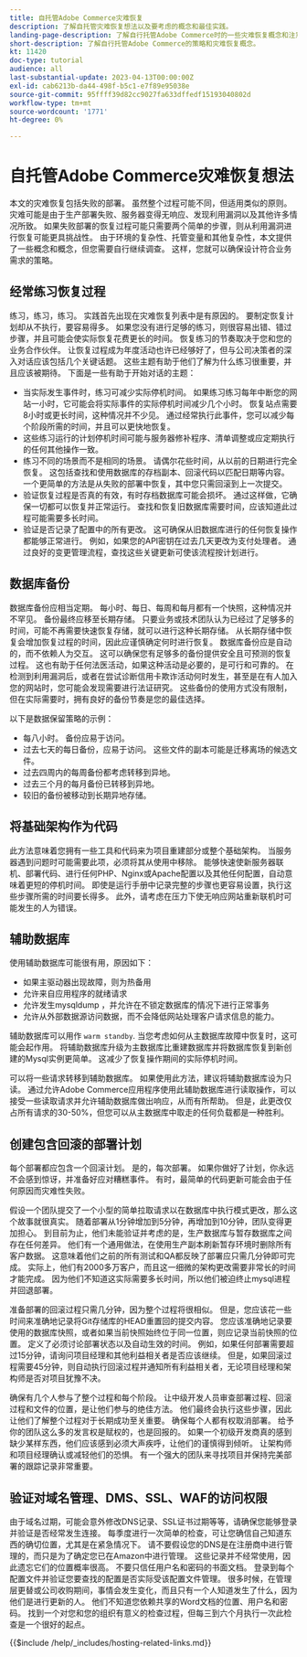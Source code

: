 ```yaml
---
title: 自托管Adobe Commerce灾难恢复
description: 了解自托管灾难恢复想法以及要考虑的概念和最佳实践。
landing-page-description: 了解自行托管Adobe Commerce时的一些灾难恢复概念和注意事项。
short-description: 了解自行托管Adobe Commerce的策略和灾难恢复概念。
kt: 11420
doc-type: tutorial
audience: all
last-substantial-update: 2023-04-13T00:00:00Z
exl-id: cab6213b-da44-498f-b5c1-e7f89e95038e
source-git-commit: 95ffff39d82cc9027fa633dffedf15193040802d
workflow-type: tm+mt
source-wordcount: '1771'
ht-degree: 0%

---
```


# 自托管Adobe Commerce灾难恢复想法

本文的灾难恢复包括失败的部署。 虽然整个过程可能不同，但适用类似的原则。 灾难可能是由于生产部署失败、服务器变得无响应、发现利用漏洞以及其他许多情况所致。 如果失败部署的恢复过程可能只需要两个简单的步骤，则从利用漏洞进行恢复可能更具挑战性。 由于环境的复杂性、托管变量和其他复杂性，本文提供了一些概念和概念，但您需要自行继续调查。 这样，您就可以确保设计符合业务需求的策略。

## 经常练习恢复过程

练习，练习，练习。 实践首先出现在灾难恢复列表中是有原因的。 要制定恢复计划却从不执行，要容易得多。 如果您没有进行足够的练习，则很容易出错、错过步骤，并且可能会使实际恢复花费更长的时间。 恢复练习的节奏取决于您和您的业务合作伙伴。 让恢复过程成为年度活动也许已经够好了，但与公司决策者的深入对话应该包括几个关键话题。 这些主题有助于他们了解为什么练习很重要，并且应该被期待。 下面是一些有助于开始对话的主题：

* 当实际发生事件时，练习可减少实际停机时间。 如果练习练习每年中断您的网站一小时，它可能会将实际事件的实际停机时间减少几个小时。 恢复站点需要8小时或更长时间，这种情况并不少见。 通过经常执行此事件，您可以减少每个阶段所需的时间，并且可以更快地恢复。
* 这些练习运行的计划停机时间可能与服务器修补程序、清单调整或应定期执行的任何其他操作一致。
* 练习不同的场景而不是相同的场景。 请偶尔花些时间，从以前的日期进行完全恢复。 这包括查找和使用数据库的存档副本、回滚代码以匹配日期等内容。 一个更简单的方法是从失败的部署中恢复，其中您只需回滚到上一次提交。
* 验证恢复过程是否真的有效，有时存档数据库可能会损坏。 通过这样做，它确保一切都可以恢复并正常运行。 查找和恢复旧数据库需要时间，应该知道此过程可能需要多长时间。
* 验证是否记录了配置中的所有更改。 这可确保从旧数据库进行的任何恢复操作都能够正常进行。 例如，如果您的API密钥在过去几天更改为支付处理者。 通过良好的变更管理流程，查找这些关键更新可使该流程按计划进行。

## 数据库备份

数据库备份应相当定期。 每小时、每日、每周和每月都有一个快照，这种情况并不罕见。 备份最终应移至长期存储。 只要业务或技术团队认为已经过了足够多的时间，可能不再需要快速恢复存储，就可以进行这种长期存储。 从长期存储中恢复会增加恢复过程的时间，因此应谨慎确定何时进行恢复。 数据库备份应是自动的，而不依赖人为交互。 这可以确保您有足够多的备份提供安全且可预测的恢复过程。 这也有助于任何法医活动，如果这种活动是必要的，是可行和可靠的。 在检测到利用漏洞后，或者在尝试诊断信用卡欺诈活动何时发生，甚至是在有人加入您的网站时，您可能会发现需要进行法证研究。 这些备份的使用方式没有限制，但在实际需要时，拥有良好的备份节奏是您的最佳选择。

以下是数据保留策略的示例：

* 每八小时。 备份应易于访问。
* 过去七天的每日备份，应易于访问。 这些文件的副本可能是迁移离场的候选文件。
* 过去四周内的每周备份都考虑转移到异地。
* 过去三个月的每月备份已转移到异地。
* 较旧的备份被移动到长期异地存储。

## 将基础架构作为代码

此方法意味着您拥有一些工具和代码来为项目重建部分或整个基础架构。 当服务器遇到问题时可能需要此项，必须将其从使用中移除。 能够快速使新服务器联机、部署代码、进行任何PHP、Nginx或Apache配置以及其他任何配置，自动意味着更短的停机时间。 即使是运行手册中记录完整的步骤也更容易设置，执行这些步骤所需的时间要长得多。 此外，请考虑在压力下使无响应网站重新联机时可能发生的人为错误。

## 辅助数据库

使用辅助数据库可能很有用，原因如下：

* 如果主驱动器出现故障，则为热备用
* 允许来自应用程序的就绪请求
* 允许发生mysqldump ，并允许在不锁定数据库的情况下进行正常事务
* 允许从外部数据源访问数据，而不会降低网站处理客户请求信息的能力。

辅助数据库可以用作 `warm standby`. 当您考虑如何从主数据库故障中恢复时，这可能会起作用。 将辅助数据库升级为主数据库比重建数据库并将数据库恢复到新创建的Mysql实例更简单。 这减少了恢复操作期间的实际停机时间。

可以将一些请求转移到辅助数据库。 如果使用此方法，建议将辅助数据库设为只读。 通过允许Adobe Commerce应用程序使用此辅助数据库进行读取操作，可以接受一些读取请求并允许辅助数据库做出响应，从而有所帮助。 但是，此更改仅占所有请求的30-50%，但您可以从主数据库中取走的任何负载都是一种胜利。

## 创建包含回滚的部署计划

每个部署都应包含一个回滚计划。 是的，每次部署。 如果你做好了计划，你永远不会感到惊讶，并准备好应对糟糕事件。 有时，最简单的代码更新可能会由于任何原因而灾难性失败。

假设一个团队提交了一个小型的简单拉取请求以在数据库中执行模式更改，那么这个故事就很真实。 随着部署从1分钟增加到5分钟，再增加到10分钟，团队变得更加担心。 到目前为止，他们未能验证并考虑的是，生产数据库与暂存数据库之间存在任何差异。 他们有一个通用做法，在使用生产副本刷新暂存环境时删除所有客户数据。 这意味着他们之前的所有测试和QA都反映了部署应只需几分钟即可完成。 实际上，他们有2000多万客户，而且这一细微的架构更改需要非常长的时间才能完成。 因为他们不知道这实际需要多长时间，所以他们被迫终止mysql进程并回退部署。

准备部署的回滚过程只需几分钟，因为整个过程将很相似。 但是，您应该花一些时间来准确地记录将Git存储库的HEAD重置回的提交内容。 您应该准确地记录要使用的数据库快照，或者如果当前快照始终位于同一位置，则应记录当前快照的位置。 定义了必须讨论部署状态以及自动生效的时间。 例如，如果任何部署需要超过15分钟，请询问项目经理和其他利益相关者是否应该继续。 但是，如果回滚过程需要45分钟，则自动执行回滚过程并通知所有利益相关者，无论项目经理和架构师是否对项目犹豫不决。

确保有几个人参与了整个过程和每个阶段。 让中级开发人员审查部署过程、回滚过程和文件的位置，是让他们参与的绝佳方法。 他们最终会执行这些步骤，因此让他们了解整个过程对于长期成功至关重要。 确保每个人都有权取消部署。 给予你的团队这么多的发言权是赋权的，也是回报的。 如果一个初级开发商真的感到缺少某样东西，他们应该感到必须大声疾呼，让他们的谨慎得到倾听。 让架构师和项目经理确认或减轻他们的恐惧。 有一个强大的团队来寻找项目并保持完美部署的跟踪记录非常重要。

## 验证对域名管理、DMS、SSL、WAF的访问权限

由于域名过期，可能会意外修改DNS记录、SSL证书过期等等，请确保您能够登录并验证是否经常发生连接。 每季度进行一次简单的检查，可让您确信自己知道东西的确切位置，尤其是在紧急情况下。 请不要假设您的DNS是在注册商中进行管理的，而只是为了确定您已在Amazon中进行管理。 这些记录并不经常使用，因此遗忘它们的位置概率很高。 不要只信任用户名和密码的书面文档。 登录到每个配置文件并验证您要查找的配置是否实际受该配置文件管理。 很多时候，在管理层更替或公司收购期间，事情会发生变化，而且只有一个人知道发生了什么，因为他们是进行更新的人。 他们不知道您依赖共享的Word文档的位置、用户名和密码。 找到一个对您和您的组织有意义的检查过程，但每三到六个月执行一次此检查是一个很好的起点。

{{$include /help/_includes/hosting-related-links.md}}
